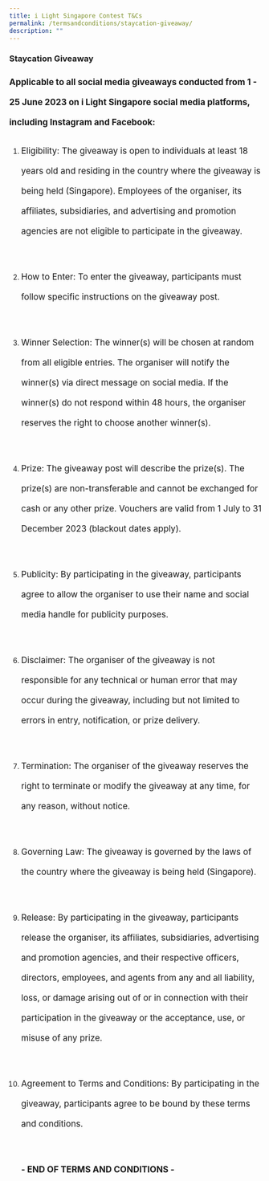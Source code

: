 ```yaml
---
title: i Light Singapore Contest T&Cs
permalink: /termsandconditions/staycation-giveaway/
description: ""
---
```

### Staycation Giveaway

<p style="font-size:17px;line-height:40px"><b>
Applicable to all social media giveaways conducted from 1 - 25 June 2023 on i Light Singapore social media platforms, including Instagram and Facebook:</b></p>

<ol type="1">
<li><p style="font-size:17px;line-height:40px">Eligibility: The giveaway is open to individuals at least 18 years old and residing in the country where the giveaway is being held (Singapore). Employees of the organiser, its affiliates, subsidiaries, and advertising and promotion agencies are not eligible to participate in the giveaway.</p></li><br>
<li><p style="font-size:17px;line-height:40px">
How to Enter: To enter the giveaway, participants must follow specific instructions on the giveaway post.</p></li><br>
<li><p style="font-size:17px;line-height:40px">
Winner Selection: The winner(s) will be chosen at random from all eligible entries. The organiser will notify the winner(s) via direct message on social media. If the winner(s) do not respond within 48 hours, the organiser reserves the right to choose another winner(s).</p></li><br>
<li><p style="font-size:17px;line-height:40px">
Prize: The giveaway post will describe the prize(s). The prize(s) are non-transferable and cannot be exchanged for cash or any other prize. Vouchers are valid from 1 July to 31 December 2023 (blackout dates apply).</p></li><br>
<li><p style="font-size:17px;line-height:40px">
Publicity: By participating in the giveaway, participants agree to allow the organiser to use their name and social media handle for publicity purposes.</p></li><br>
<li><p style="font-size:17px;line-height:40px">
Disclaimer: The organiser of the giveaway is not responsible for any technical or human error that may occur during the giveaway, including but not limited to errors in entry, notification, or prize delivery.</p></li><br>
<li><p style="font-size:17px;line-height:40px">
Termination: The organiser of the giveaway reserves the right to terminate or modify the giveaway at any time, for any reason, without notice.</p></li><br>
<li><p style="font-size:17px;line-height:40px">
Governing Law: The giveaway is governed by the laws of the country where the giveaway is being held (Singapore).</p></li><br>
<li><p style="font-size:17px;line-height:40px">
Release: By participating in the giveaway, participants release the organiser, its affiliates, subsidiaries, advertising and promotion agencies, and their respective officers, directors, employees, and agents from any and all liability, loss, or damage arising out of or in connection with their participation in the giveaway or the acceptance, use, or misuse of any prize.</p></li><br>
<li><p style="font-size:17px;line-height:40px">Agreement to Terms and Conditions: By participating in the giveaway, participants agree to be bound by these terms and conditions.</p></li><br>
	
<p style="font-size:17px;line-height:40px">
<b>- END OF TERMS AND CONDITIONS -</b></p></ol>